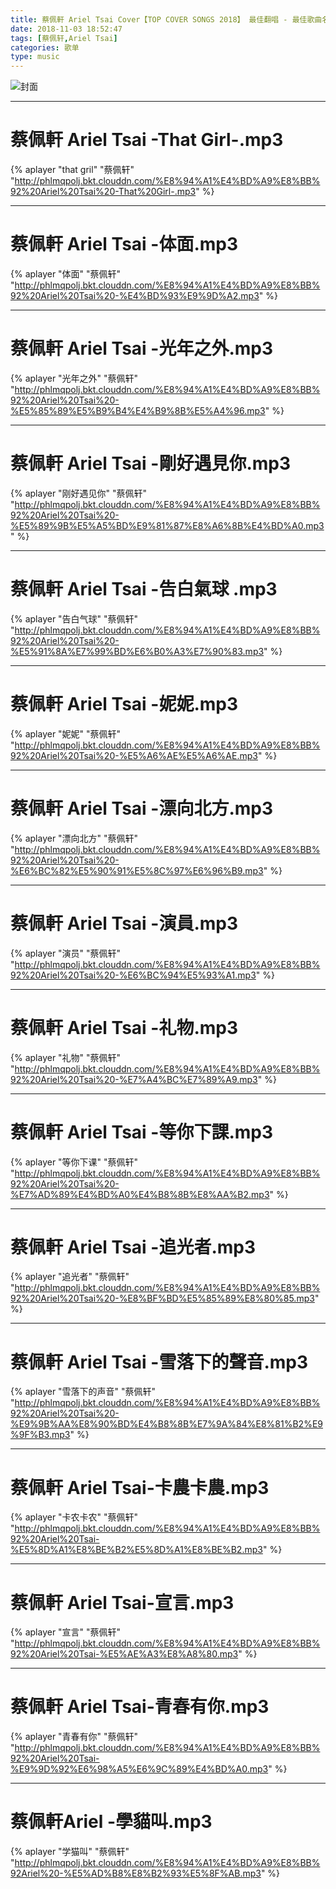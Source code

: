 ```yaml
---
title: 蔡佩軒 Ariel Tsai Cover【TOP COVER SONGS 2018】 最佳翻唱 - 最佳歌曲名单
date: 2018-11-03 18:52:47
tags: [蔡佩轩,Ariel Tsai]
categories: 歌单
type: music
---
```




![封面](http://www.varygod.top/maxresdefault.jpg)
<!--more-->

-------

# 蔡佩軒 Ariel Tsai -That Girl-.mp3
{% aplayer "that gril" "蔡佩轩" "http://phlmqpolj.bkt.clouddn.com/%E8%94%A1%E4%BD%A9%E8%BB%92%20Ariel%20Tsai%20-That%20Girl-.mp3" %}

-------


# 蔡佩軒 Ariel Tsai -体面.mp3
{% aplayer "体面" "蔡佩轩" "http://phlmqpolj.bkt.clouddn.com/%E8%94%A1%E4%BD%A9%E8%BB%92%20Ariel%20Tsai%20-%E4%BD%93%E9%9D%A2.mp3" %}

-------

# 蔡佩軒 Ariel Tsai -光年之外.mp3
{% aplayer "光年之外" "蔡佩轩" "http://phlmqpolj.bkt.clouddn.com/%E8%94%A1%E4%BD%A9%E8%BB%92%20Ariel%20Tsai%20-%E5%85%89%E5%B9%B4%E4%B9%8B%E5%A4%96.mp3" %}

-------

# 蔡佩軒 Ariel Tsai -剛好遇見你.mp3
{% aplayer "刚好遇见你" "蔡佩轩" "http://phlmqpolj.bkt.clouddn.com/%E8%94%A1%E4%BD%A9%E8%BB%92%20Ariel%20Tsai%20-%E5%89%9B%E5%A5%BD%E9%81%87%E8%A6%8B%E4%BD%A0.mp3" %}

-------

# 蔡佩軒 Ariel Tsai -告白氣球 .mp3
{% aplayer "告白气球" "蔡佩轩" "http://phlmqpolj.bkt.clouddn.com/%E8%94%A1%E4%BD%A9%E8%BB%92%20Ariel%20Tsai%20-%E5%91%8A%E7%99%BD%E6%B0%A3%E7%90%83.mp3" %}

-------

# 蔡佩軒 Ariel Tsai -妮妮.mp3

{% aplayer "妮妮" "蔡佩轩" "http://phlmqpolj.bkt.clouddn.com/%E8%94%A1%E4%BD%A9%E8%BB%92%20Ariel%20Tsai%20-%E5%A6%AE%E5%A6%AE.mp3" %}

-------

# 蔡佩軒 Ariel Tsai -漂向北方.mp3
{% aplayer "漂向北方" "蔡佩轩" "http://phlmqpolj.bkt.clouddn.com/%E8%94%A1%E4%BD%A9%E8%BB%92%20Ariel%20Tsai%20-%E6%BC%82%E5%90%91%E5%8C%97%E6%96%B9.mp3" %}

-------

# 蔡佩軒 Ariel Tsai -演員.mp3
{% aplayer "演员" "蔡佩轩" "http://phlmqpolj.bkt.clouddn.com/%E8%94%A1%E4%BD%A9%E8%BB%92%20Ariel%20Tsai%20-%E6%BC%94%E5%93%A1.mp3" %}

-------

# 蔡佩軒 Ariel Tsai -礼物.mp3
{% aplayer "礼物" "蔡佩轩" "http://phlmqpolj.bkt.clouddn.com/%E8%94%A1%E4%BD%A9%E8%BB%92%20Ariel%20Tsai%20-%E7%A4%BC%E7%89%A9.mp3" %}

-------

# 蔡佩軒 Ariel Tsai -等你下課.mp3
{% aplayer "等你下课" "蔡佩轩" "http://phlmqpolj.bkt.clouddn.com/%E8%94%A1%E4%BD%A9%E8%BB%92%20Ariel%20Tsai%20-%E7%AD%89%E4%BD%A0%E4%B8%8B%E8%AA%B2.mp3" %}

-------


# 蔡佩軒 Ariel Tsai -追光者.mp3
{% aplayer "追光者" "蔡佩轩" "http://phlmqpolj.bkt.clouddn.com/%E8%94%A1%E4%BD%A9%E8%BB%92%20Ariel%20Tsai%20-%E8%BF%BD%E5%85%89%E8%80%85.mp3" %}

-------

# 蔡佩軒 Ariel Tsai -雪落下的聲音.mp3
{% aplayer "雪落下的声音" "蔡佩轩" "http://phlmqpolj.bkt.clouddn.com/%E8%94%A1%E4%BD%A9%E8%BB%92%20Ariel%20Tsai%20-%E9%9B%AA%E8%90%BD%E4%B8%8B%E7%9A%84%E8%81%B2%E9%9F%B3.mp3" %}

-------

# 蔡佩軒 Ariel Tsai-卡農卡農.mp3
{% aplayer "卡农卡农" "蔡佩轩" "http://phlmqpolj.bkt.clouddn.com/%E8%94%A1%E4%BD%A9%E8%BB%92%20Ariel%20Tsai-%E5%8D%A1%E8%BE%B2%E5%8D%A1%E8%BE%B2.mp3" %}

-------


# 蔡佩軒 Ariel Tsai-宣言.mp3
{% aplayer "宣言" "蔡佩轩" "http://phlmqpolj.bkt.clouddn.com/%E8%94%A1%E4%BD%A9%E8%BB%92%20Ariel%20Tsai-%E5%AE%A3%E8%A8%80.mp3" %}

-------

# 蔡佩軒 Ariel Tsai-青春有你.mp3

{% aplayer "青春有你" "蔡佩轩" "http://phlmqpolj.bkt.clouddn.com/%E8%94%A1%E4%BD%A9%E8%BB%92%20Ariel%20Tsai-%E9%9D%92%E6%98%A5%E6%9C%89%E4%BD%A0.mp3" %}

-------

# 蔡佩軒Ariel -學貓叫.mp3


{% aplayer "学猫叫" "蔡佩轩" "http://phlmqpolj.bkt.clouddn.com/%E8%94%A1%E4%BD%A9%E8%BB%92Ariel%20-%E5%AD%B8%E8%B2%93%E5%8F%AB.mp3" %}






